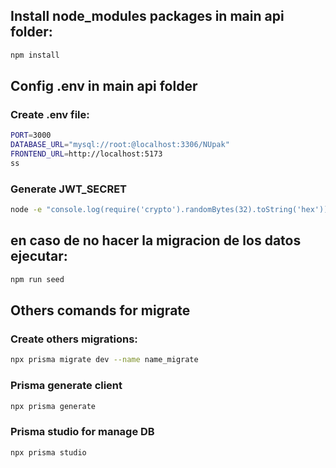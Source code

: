 
## Install node_modules packages  in main api folder:
```bash
npm install
```


## Config .env in main api folder
### Create .env file:

```bash
PORT=3000
DATABASE_URL="mysql://root:@localhost:3306/NUpak"
FRONTEND_URL=http://localhost:5173
ss
```

### Generate JWT_SECRET 
```bash
node -e "console.log(require('crypto').randomBytes(32).toString('hex'))"
```
## en caso de no hacer la migracion de los datos ejecutar:
```bash
npm run seed
```

## Others comands for migrate
### Create others migrations:
```bash
npx prisma migrate dev --name name_migrate
```
### Prisma generate client
```bash
npx prisma generate 
```
### Prisma studio for manage DB
```bash
npx prisma studio 
```

